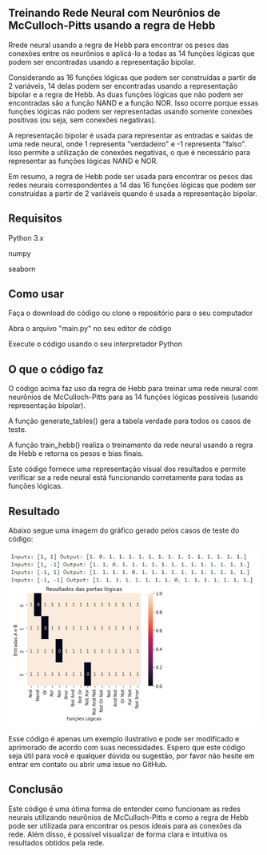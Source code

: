 ## Treinando Rede Neural com Neurônios de McCulloch-Pitts usando a regra de Hebb 
Rrede neural usando a regra de Hebb para encontrar os pesos das conexões entre os neurônios e aplicá-lo a todas as 14 funções lógicas que podem ser encontradas usando a representação bipolar.

Considerando as 16 funções lógicas que podem ser construídas a partir de 2 variáveis, 14 delas podem ser encontradas usando a representação bipolar e a regra de Hebb. As duas funções lógicas que não podem ser encontradas são a função NAND e a função NOR. Isso ocorre porque essas funções lógicas não podem ser representadas usando somente conexões positivas (ou seja, sem conexões negativas).

A representação bipolar é usada para representar as entradas e saídas de uma rede neural, onde 1 representa "verdadeiro" e -1 representa "falso". Isso permite a utilização de conexões negativas, o que é necessário para representar as funções lógicas NAND e NOR.

Em resumo, a regra de Hebb pode ser usada para encontrar os pesos das redes neurais correspondentes a 14 das 16 funções lógicas que podem ser construídas a partir de 2 variáveis quando é usada a representação bipolar.

## Requisitos
Python 3.x

numpy

seaborn

## Como usar

Faça o download do código ou clone o repositório para o seu computador

Abra o arquivo "main.py" no seu editor de código

Execute o código usando o seu interpretador Python

## O que o código faz

O código acima faz uso da regra de Hebb para treinar uma rede neural com neurônios de McCulloch-Pitts para as 14 funções lógicas possíveis (usando representação bipolar).

A função generate_tables() gera a tabela verdade para todos os casos de teste.

A função train_hebb() realiza o treinamento da rede neural usando a regra de Hebb e retorna os pesos e bias finais.

Este código fornece uma representação visual dos resultados e permite verificar se a rede neural está funcionando corretamente para todas as funções lógicas.
    

## Resultado

Abaixo segue uma imagem do gráfico gerado pelos casos de teste do código:

![alt text](https://github.com/marcus1298/MachineLearningBasics/blob/main/03%20-%20Training%20neurons%20using%20Hebb's%20Rule/3Resultado.jpg)

Esse código é apenas um exemplo ilustrativo e pode ser modificado e aprimorado de acordo com suas necessidades. 
Espero que este código seja útil para você e qualquer dúvida ou sugestão, por favor não hesite em entrar em contato ou abrir uma issue no GitHub.

## Conclusão

Este código é uma ótima forma de entender como funcionam as redes neurais utilizando neurônios de McCulloch-Pitts e como a regra de Hebb pode ser utilizada para encontrar os pesos ideais para as conexões da rede. Além disso, é possível visualizar de forma clara e intuitiva os resultados obtidos pela rede.
